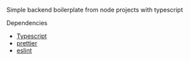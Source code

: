 Simple backend boilerplate from node projects with typescript

Dependencies

- [Typescript](https://www.typescriptlang.org/)
- [prettier](https://prettier.io/)
- [eslint](https://eslint.org/)

